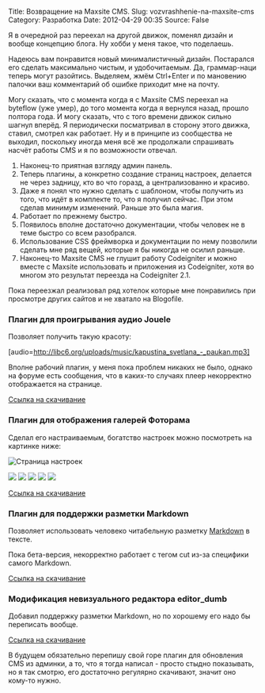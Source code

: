 Title: Возвращение на Maxsite CMS.
Slug: vozvrashhenie-na-maxsite-cms
Category: Разработка
Date: 2012-04-29 00:35
Source: False

Я в очередной раз переехал на другой движок, поменял дизайн и вообще концепцию блога. Ну хобби у меня такое, что поделаешь.

Надеюсь вам понравится новый минималистичный дизайн. Постарался его сделать максимально чистым, и удобочитаемым. Да, граммар-наци теперь могут разойтись. Выделяем, жмём Ctrl+Enter и по мановению палочки ваш комментарий об ошибке приходит мне на почту.

Могу сказать, что с момента когда я с Maxsite CMS переехал на byteflow (уже умер), до того момента когда я вернулся назад, прошло полтора года. И могу сказать, что с того времени движок сильно шагнул вперёд. Я периодически посматривал в сторону этого движка, ставил, смотрел как работает. Ну и в принципе из сообщества не выходил, поскольку иногда меня всё же продолжали спрашивать насчёт работы CMS и я по возможности отвечал. 

1. Наконец-то приятная взгляду админ панель.
2. Теперь плагины, а конкретно создание страниц настроек, делается не через задницу, кто во что горазд, а централизованно и красиво.
3. Даже я понял что нужно сделать с шаблоном, чтобы получить из того, что идёт в комплекте то, что я получил сейчас. При этом сделав минимум изменений. Раньше это была магия.
4. Работает по прежнему быстро.
5. Появилось вполне достаточно документации, чтобы человек не в теме быстро со всем разобрался.
6. Использование CSS фреймворка и документации по нему позволили сделать мне ряд вещей, которые я бы никогда не осилил раньше.
7. Наконец-то Maxsite CMS не глушит работу Codeigniter и можно вместе с Maxsite использовать и приложения из Codeigniter, хотя во многом это результат переезда на Codeigniter 2.1.

Пока переезжал реализовал ряд хотелок которые мне понравились при просмотре других сайтов и не хватало на Blogofile.

### Плагин для проигрывания аудио Jouele

Позволяет получить такую красоту:

[audio=http://libc6.org/uploads/music/kapustina_svetlana_-_paukan.mp3]

Вполне рабочий плагин, у меня пока проблем никаких не было, однако на форуме есть сообщения, что в каких-то случаях плеер некорректно отображается на странице.

[Ссылка на скачивание](http://i.libc6.org/media/plugins/jouele.zip)



### Плагин для отображения галерей Фоторама

Сделал его настраиваемым, богатство настроек можно посмотреть на картинке ниже:


![Страница настроек](http://libc6.org/uploads/screenshots/fotorama_settings.png "Страница настроек")

<div class="gallery">
<a href="http://libc6.org/uploads/sergiev-posad/10.jpg"><img src="http://libc6.org/uploads/sergiev-posad/mini/10.jpg"></a>
<a href="http://libc6.org/uploads/sergiev-posad/13.jpg"><img src="http://libc6.org/uploads/sergiev-posad/mini/13.jpg"></a>
<a href="http://libc6.org/uploads/sergiev-posad/2.jpg"><img src="http://libc6.org/uploads/sergiev-posad/mini/2.jpg"></a>
<a href="http://libc6.org/uploads/sergiev-posad/4.jpg"><img src="http://libc6.org/uploads/sergiev-posad/mini/4.jpg"></a>
<a href="http://libc6.org/uploads/sergiev-posad/9.jpg"><img src="http://libc6.org/uploads/sergiev-posad/mini/9.jpg"></a>
</div>

[Ссылка на скачивание](http://i.libc6.org/media/plugins/fotorama.zip)



### Плагин для поддержки разметки Markdown

Позволяет использовать человеко читабельную разметку [Markdown](http://daringfireball.net/projects/markdown) в тексте.

Пока бета-версия, некорректно работает с тегом cut из-за специфики самого Markdown.

[Ссылка на скачивание](http://i.libc6.org/media/plugins/markdown.zip)



### Модификация невизуального редактора editor_dumb

Добавил поддержку разметки Markdown, но по хорошему его надо бы переписать вообще.

[Ссылка на скачивание](http://i.libc6.org/media/plugins/editor_dumb_2.zip)



В будущем обязательно перепишу свой горе плагин для обновления CMS из админки, а то, что я тогда написал - просто стыдно показывать, но я так смотрю, его достаточно регулярно скачивают, значит оно кому-то нужно.

